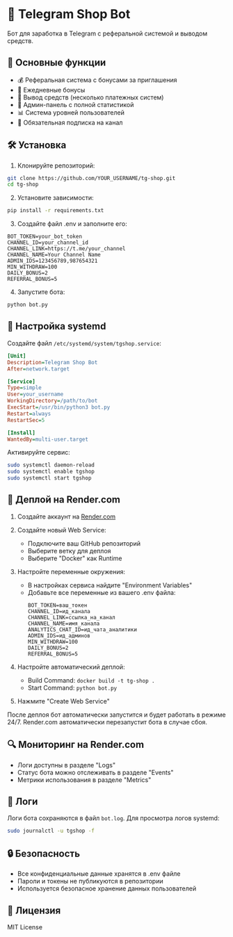 # 🤖 Telegram Shop Bot

Бот для заработка в Telegram с реферальной системой и выводом средств.

## 🚀 Основные функции

- 💰 Реферальная система с бонусами за приглашения
- 🎁 Ежедневные бонусы
- 💸 Вывод средств (несколько платежных систем)
- 👑 Админ-панель с полной статистикой
- 📊 Система уровней пользователей
- 📢 Обязательная подписка на канал

## 🛠 Установка

1. Клонируйте репозиторий:
```bash
git clone https://github.com/YOUR_USERNAME/tg-shop.git
cd tg-shop
```

2. Установите зависимости:
```bash
pip install -r requirements.txt
```

3. Создайте файл .env и заполните его:
```env
BOT_TOKEN=your_bot_token
CHANNEL_ID=your_channel_id
CHANNEL_LINK=https://t.me/your_channel
CHANNEL_NAME=Your Channel Name
ADMIN_IDS=123456789,987654321
MIN_WITHDRAW=100
DAILY_BONUS=2
REFERRAL_BONUS=5
```

4. Запустите бота:
```bash
python bot.py
```

## 🔧 Настройка systemd

Создайте файл `/etc/systemd/system/tgshop.service`:
```ini
[Unit]
Description=Telegram Shop Bot
After=network.target

[Service]
Type=simple
User=your_username
WorkingDirectory=/path/to/bot
ExecStart=/usr/bin/python3 bot.py
Restart=always
RestartSec=5

[Install]
WantedBy=multi-user.target
```

Активируйте сервис:
```bash
sudo systemctl daemon-reload
sudo systemctl enable tgshop
sudo systemctl start tgshop
```

## 🚀 Деплой на Render.com

1. Создайте аккаунт на [Render.com](https://render.com)

2. Создайте новый Web Service:
   - Подключите ваш GitHub репозиторий
   - Выберите ветку для деплоя
   - Выберите "Docker" как Runtime

3. Настройте переменные окружения:
   - В настройках сервиса найдите "Environment Variables"
   - Добавьте все переменные из вашего .env файла:
     ```
     BOT_TOKEN=ваш_токен
     CHANNEL_ID=ид_канала
     CHANNEL_LINK=ссылка_на_канал
     CHANNEL_NAME=имя_канала
     ANALYTICS_CHAT_ID=ид_чата_аналитики
     ADMIN_IDS=ид_админов
     MIN_WITHDRAW=100
     DAILY_BONUS=2
     REFERRAL_BONUS=5
     ```

4. Настройте автоматический деплой:
   - Build Command: `docker build -t tg-shop .`
   - Start Command: `python bot.py`

5. Нажмите "Create Web Service"

После деплоя бот автоматически запустится и будет работать в режиме 24/7. Render.com автоматически перезапустит бота в случае сбоя.

## 🔍 Мониторинг на Render.com

- Логи доступны в разделе "Logs"
- Статус бота можно отслеживать в разделе "Events"
- Метрики использования в разделе "Metrics"

## 📝 Логи

Логи бота сохраняются в файл `bot.log`. Для просмотра логов systemd:
```bash
sudo journalctl -u tgshop -f
```

## 🔒 Безопасность

- Все конфиденциальные данные хранятся в .env файле
- Пароли и токены не публикуются в репозитории
- Используется безопасное хранение данных пользователей

## 📄 Лицензия

MIT License
